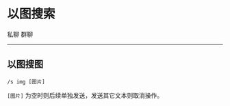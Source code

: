 # 以图搜索
<span class="span-friend">私聊</span>
<span class="span-group">群聊</span>

---

## 以图搜图
```
/s img [图片]
```
`[图片]` 为空时则后续单独发送，发送其它文本则取消操作。